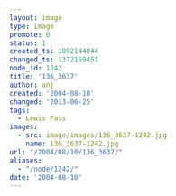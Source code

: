 ```yaml
---
layout: image
type: image
promote: 0
status: 1
created_ts: 1092144044
changed_ts: 1372159451
node_id: 1242
title: '136_3637'
author: anj
created: '2004-08-10'
changed: '2013-06-25'
tags:
  - Lewis Pass
images:
  - src: image/images/136_3637-1242.jpg
    name: 136_3637-1242.jpg
url: "/2004/08/10/136_3637/"
aliases:
  - "/node/1242/"
date: '2004-08-10'
---
```


